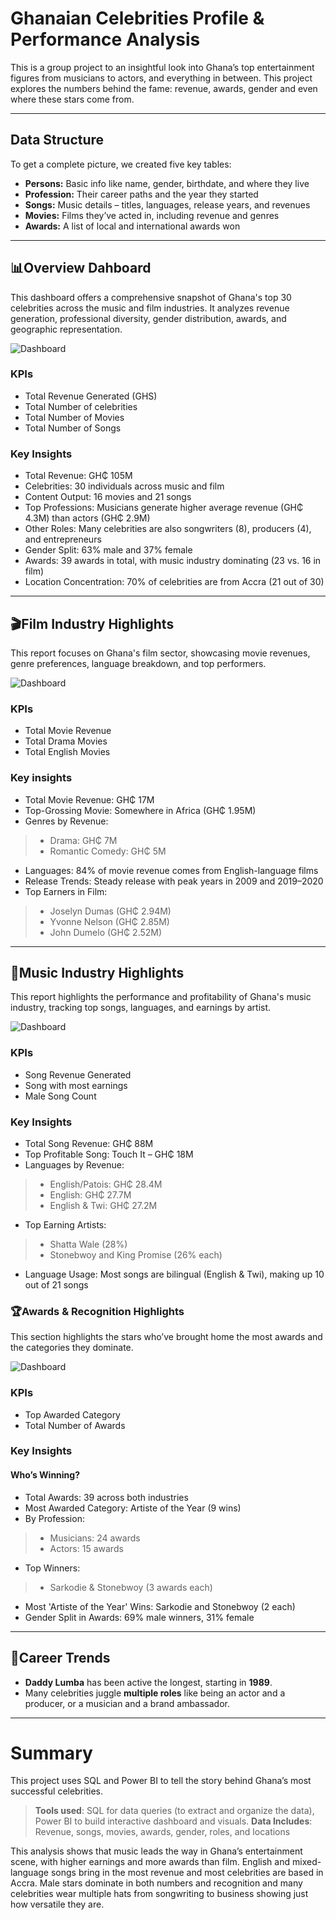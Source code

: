 
# Ghanaian Celebrities Profile & Performance Analysis
This is a group project to an insightful look into Ghana’s top entertainment figures from musicians to actors, and everything in between. This project explores the numbers behind the fame: revenue, awards, gender and even where these stars come from.

---

## Data Structure

To get a complete picture, we created five key tables:

- **Persons:** Basic info like name, gender, birthdate, and where they live
- **Profession:** Their career paths and the year they started
- **Songs:** Music details – titles, languages, release years, and revenues
- **Movies:** Films they’ve acted in, including revenue and genres
- **Awards:** A list of local and international awards won

---

## 📊Overview Dahboard
This dashboard offers a comprehensive snapshot of Ghana's top 30 celebrities across the music and film industries. It analyzes revenue generation, professional diversity, gender distribution, awards, and geographic representation.

![Dashboard](https://github.com/ebolde-25/Ghanaian-Celebrities_SQL-Project/blob/b43c7706c264e5fd9f72b6119675fac7929dac89/Project_Visualisations/SQL-Celebrities_image1.png)

### KPIs
- Total Revenue Generated (GHS)
- Total Number of celebrities 
- Total Number of Movies 
- Total Number of Songs


### Key Insights 
- Total Revenue: GH₵ 105M
- Celebrities: 30 individuals across music and film
- Content Output: 16 movies and 21 songs
- Top Professions: Musicians generate higher average revenue (GH₵ 4.3M) than actors (GH₵ 2.9M)
- Other Roles: Many celebrities are also songwriters (8), producers (4), and entrepreneurs
- Gender Split: 63% male and 37% female
- Awards: 39 awards in total, with music industry dominating (23 vs. 16 in film)
- Location Concentration: 70% of celebrities are from Accra (21 out of 30)

---

## 🎬Film Industry Highlights
This report focuses on Ghana's film sector, showcasing movie revenues, genre preferences, language breakdown, and top performers.

![Dashboard](https://github.com/ebolde-25/Ghanaian-Celebrities_SQL-Project/blob/c5b9f8447e13732f08e1d74afbddc9835d63d5d6/Project_Visualisations/SQL-Celebrities_image2.png)

### KPIs 
- Total Movie Revenue
- Total Drama Movies
- Total English Movies

### Key insights
- Total Movie Revenue: GH₵ 17M
- Top-Grossing Movie: Somewhere in Africa (GH₵ 1.95M)
- Genres by Revenue:
> - Drama: GH₵ 7M
> - Romantic Comedy: GH₵ 5M
- Languages: 84% of movie revenue comes from English-language films
- Release Trends: Steady release with peak years in 2009 and 2019–2020
- Top Earners in Film:
> - Joselyn Dumas (GH₵ 2.94M)
> - Yvonne Nelson (GH₵ 2.85M)
> - John Dumelo (GH₵ 2.52M)

--- 

## 🎵Music Industry Highlights 
This report highlights the performance and profitability of Ghana's music industry, tracking top songs, languages, and earnings by artist.

![Dashboard](https://github.com/ebolde-25/Ghanaian-Celebrities_SQL-Project/blob/d3c517389e3856c8b83483cd67400dbe2abfea5c/Project_Visualisations/SQL-Celebrities_image3.png)

### KPIs 
- Song Revenue Generated
- Song with most earnings
- Male Song Count

### Key Insights 
- Total Song Revenue: GH₵ 88M
- Top Profitable Song: Touch It – GH₵ 18M
- Languages by Revenue:
> - English/Patois: GH₵ 28.4M
> - English: GH₵ 27.7M
> - English & Twi: GH₵ 27.2M
- Top Earning Artists:
> - Shatta Wale (28%)
> - Stonebwoy and King Promise (26% each)
- Language Usage: Most songs are bilingual (English & Twi), making up 10 out of 21 songs


### 🏆Awards & Recognition Highlights 
This section highlights the stars who’ve brought home the most awards and the categories they dominate.

![Dashboard](https://github.com/ebolde-25/Ghanaian-Celebrities_SQL-Project/blob/3646b9b4510805e4a0014459ef2ee7137fe58019/Project_Visualisations/SQL-Celebrities_image4.png)

### KPIs 
- Top Awarded Category
- Total Number of Awards

### Key Insights 
#### Who’s Winning?
- Total Awards: 39 across both industries
- Most Awarded Category: Artiste of the Year (9 wins)
- By Profession:
> - Musicians: 24 awards
> - Actors: 15 awards
- Top Winners:
> - Sarkodie & Stonebwoy (3 awards each)
- Most 'Artiste of the Year' Wins: Sarkodie and Stonebwoy (2 each)
- Gender Split in Awards: 69% male winners, 31% female

--- 

## 📅Career Trends

- **Daddy Lumba** has been active the longest, starting in **1989**.
- Many celebrities juggle **multiple roles** like being an actor and a producer, or a musician and a brand ambassador.

---

# Summary
This project uses SQL and Power BI to tell the story behind Ghana’s most successful celebrities.
> **Tools used**: SQL for data queries (to extract and organize the data), Power BI to build interactive dashboard and visuals.
> **Data Includes**: Revenue, songs, movies, awards, gender, roles, and locations

This analysis shows that music leads the way in Ghana’s entertainment scene, with higher earnings and more awards than film. English and mixed-language songs bring in the most revenue and most celebrities are based in Accra. Male stars dominate in both numbers and recognition and many celebrities wear multiple hats from songwriting to business showing just how versatile they are.
